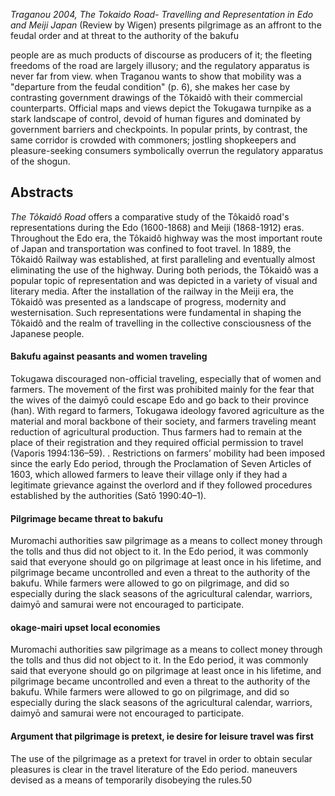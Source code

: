 *Traganou 2004, The Tokaido Road- Travelling and Representation in Edo and Meiji Japan*
(Review by Wigen)
presents pilgrimage as an affront to the feudal order and at threat to the authority of the bakufu

people are as much products of discourse as producers of it; the fleeting freedoms of the road are largely illusory; and the regulatory apparatus is never far from view.
when Traganou wants to show that mobility was a "departure from the feudal condition" (p. 6), she makes her case by contrasting government drawings of the Tõkaidõ with their commercial counterparts. Official maps and views depict the Tokugawa turnpike as a stark landscape of control, devoid of human figures and dominated by government barriers and checkpoints. In popular prints, by contrast, the same corridor is crowded with commoners; jostling shopkeepers and pleasure-seeking consumers symbolically overrun the regulatory apparatus of the shogun. 

## Abstracts
_The Tôkaidô Road_ offers a comparative study of the Tôkaidô road's representations during the Edo (1600-1868) and Meiji (1868-1912) eras. Throughout the Edo era, the Tôkaidô highway was the most important route of Japan and transportation was confined to foot travel. In 1889, the Tôkaidô Railway was established, at first paralleling and eventually almost eliminating the use of the highway. During both periods, the Tôkaidô was a popular topic of representation and was depicted in a variety of visual and literary media. After the installation of the railway in the Meiji era, the Tôkaidô was presented as a landscape of progress, modernity and westernisation. Such representations were fundamental in shaping the Tôkaidô and the realm of travelling in the collective consciousness of the Japanese people.

#### Bakufu against peasants and women traveling
Tokugawa discouraged non-official traveling, especially that of women and farmers. The movement of the first was prohibited mainly for the fear that the wives of the daimyō could escape Edo and go back to their province (han). With regard to farmers, Tokugawa ideology favored agriculture as the material and moral backbone of their society, and farmers traveling meant reduction of agricultural production. Thus farmers had to remain at the place of their registration and they required official permission to travel (Vaporis 1994:136–59).
. Restrictions on farmers’ mobility had been imposed since the early Edo period, through the Proclamation of Seven Articles of 1603, which allowed farmers to leave their village only if they had a legitimate grievance against the overlord and if they followed procedures established by the authorities (Satō 1990:40–1).

#### Pilgrimage became threat to bakufu
Muromachi authorities saw pilgrimage as a means to collect money through the tolls and thus did not object to it. In the Edo period, it was commonly said that everyone should go on pilgrimage at least once in his lifetime, and pilgrimage became uncontrolled and even a threat to the authority of the bakufu. While farmers were allowed to go on pilgrimage, and did so especially during the slack seasons of the agricultural calendar, warriors, daimyō and samurai were not encouraged to participate. 

#### okage-mairi upset local economies
Muromachi authorities saw pilgrimage as a means to collect money through the tolls and thus did not object to it. In the Edo period, it was commonly said that everyone should go on pilgrimage at least once in his lifetime, and pilgrimage became uncontrolled and even a threat to the authority of the bakufu. While farmers were allowed to go on pilgrimage, and did so especially during the slack seasons of the agricultural calendar, warriors, daimyō and samurai were not encouraged to participate. 

#### Argument that pilgrimage is pretext, ie desire for leisure travel was first
The use of the pilgrimage as a pretext for travel in order to obtain secular pleasures is clear in the travel literature of the Edo period.
maneuvers devised as a means of temporarily disobeying the rules.50
